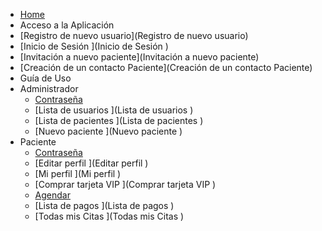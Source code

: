 * [Home](Home)
* Acceso a la Aplicación
 * [Registro de nuevo usuario](Registro de nuevo usuario)
 * [Inicio de Sesión   ](Inicio de Sesión   )
 * [Invitación a nuevo paciente](Invitación a nuevo paciente)
 * [Creación de un contacto Paciente](Creación de un contacto Paciente)
* Guía de Uso
 * Administrador
    * [Contraseña ](Contraseña )
    * [Lista de usuarios ](Lista de usuarios )
    * [Lista de pacientes ](Lista de pacientes )
    * [Nuevo paciente ](Nuevo paciente )
 * Paciente
    * [Contraseña ](Contraseña )
    * [Editar perfil ](Editar perfil )
    * [Mi perfil ](Mi perfil )
    * [Comprar tarjeta VIP ](Comprar tarjeta VIP )
    * [Agendar ](Agendar )
    * [Lista de pagos ](Lista de pagos )
    * [Todas mis Citas ](Todas mis Citas ) 